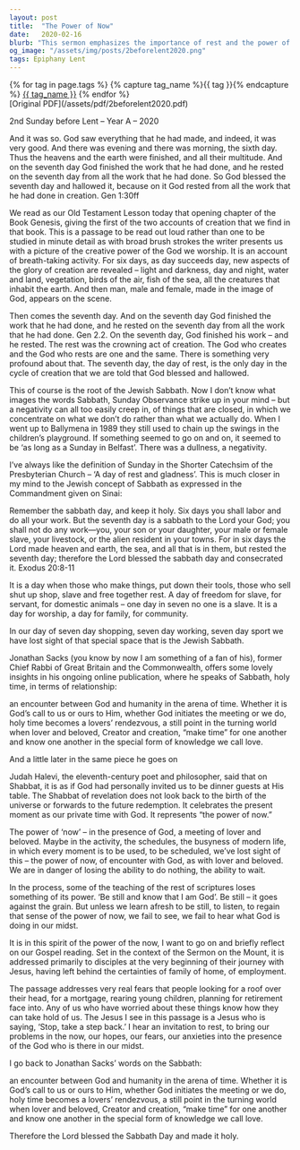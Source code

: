 ```yaml
---
layout: post
title:  "The Power of Now"
date:   2020-02-16
blurb: "This sermon emphasizes the importance of rest and the power of the present moment. It explores the concept of Sabbath, a day of rest and gladness, and the need to make time for God amidst the busyness of modern life. It also addresses the fears and anxieties that come with life's responsibilities, and the need to bring these concerns into the presence of God."
og_image: "/assets/img/posts/2beforelent2020.png"
tags: Epiphany Lent
---    
```

<div class="tag-pills">
  {% for tag in page.tags %}
    {% capture tag_name %}{{ tag }}{% endcapture %}
    <a href="{{ site.baseurl }}/tag/{{ tag_name }}" class="tag-pill">{{ tag_name }}</a>
  {% endfor %}
</div>
[Original PDF](/assets/pdf/2beforelent2020.pdf)

2nd Sunday before Lent – Year A – 2020

And it was so. God saw everything that he had made, and indeed, it was very good. And there was evening and there was morning, the sixth day. Thus the heavens and the earth were finished, and all their multitude. And on the seventh day God finished the work that he had done, and he rested on the seventh day from all the work that he had done. So God blessed the seventh day and hallowed it, because on it God rested from all the work that he had done in creation. Gen 1:30ff

We read as our Old Testament Lesson today that opening chapter of the Book Genesis, giving the first of the two accounts of creation that we find in that book. This is a passage to be read out loud rather than one to be studied in minute detail as with broad brush strokes the writer presents us with a picture of the creative power of the God we worship. It is an account of breath-taking activity. For six days, as day succeeds day, new aspects of the glory of creation are revealed – light and darkness, day and night, water and land, vegetation, birds of the air, fish of the sea, all the creatures that inhabit the earth. And then man, male and female, made in the image of God, appears on the scene.

Then comes the seventh day. And on the seventh day God finished the work that he had done, and he rested on the seventh day from all the work that he had done. Gen 2.2. On the seventh day, God finished his work – and he rested. The rest was the crowning act of creation. The God who creates and the God who rests are one and the same. There is something very profound about that. The seventh day, the day of rest, is the only day in the cycle of creation that we are told that God blessed and hallowed.

This of course is the root of the Jewish Sabbath. Now I don’t know what images the words Sabbath, Sunday Observance strike up in your mind – but a negativity can all too easily creep in, of things that are closed, in which we concentrate on what we don’t do rather than what we actually do. When I went up to Ballymena in 1989 they still used to chain up the swings in the children’s playground. If something seemed to go on and on, it seemed to be ‘as long as a Sunday in Belfast’. There was a dullness, a negativity.

I’ve always like the definition of Sunday in the Shorter Catechsim of the Presbyterian Church – ‘A day of rest and gladness’. This is much closer in my mind to the Jewish concept of Sabbath as expressed in the Commandment given on Sinai:

Remember the sabbath day, and keep it holy. Six days you shall labor and do all your work. But the seventh day is a sabbath to the Lord your God; you shall not do any work—you, your son or your daughter, your male or female slave, your livestock, or the alien resident in your towns. For in six days the Lord made heaven and earth, the sea, and all that is in them, but rested the seventh day; therefore the Lord blessed the sabbath day and consecrated it. Exodus 20:8-11

It is a day when those who make things, put down their tools, those who sell shut up shop, slave and free together rest. A day of freedom for slave, for servant, for domestic animals – one day in seven no one is a slave. It is a day for worship, a day for family, for community.

In our day of seven day shopping, seven day working, seven day sport we have lost sight of that special space that is the Jewish Sabbath.

Jonathan Sacks (you know by now I am something of a fan of his), former Chief Rabbi of Great Britain and the Commonwealth, offers some lovely insights in his ongoing online publication, where he speaks of Sabbath, holy time, in terms of relationship:

an encounter between God and humanity in the arena of time. Whether it is God’s call to us or ours to Him, whether God initiates the meeting or we do, holy time becomes a lovers’ rendezvous, a still point in the turning world when lover and beloved, Creator and creation, “make time” for one another and know one another in the special form of knowledge we call love.

And a little later in the same piece he goes on

Judah Halevi, the eleventh-century poet and philosopher, said that on Shabbat, it is as if God had personally invited us to be dinner guests at His table. The Shabbat of revelation does not look back to the birth of the universe or forwards to the future redemption. It celebrates the present moment as our private time with God. It represents “the power of now.”

The power of ‘now’ – in the presence of God, a meeting of lover and beloved. Maybe in the activity, the schedules, the busyness of modern life, in which every moment is to be used, to be scheduled, we’ve lost sight of this – the power of now, of encounter with God, as with lover and beloved. We are in danger of losing the ability to do nothing, the ability to wait.

In the process, some of the teaching of the rest of scriptures loses something of its power. ‘Be still and know that I am God’. Be still – it goes against the grain. But unless we learn afresh to be still, to listen, to regain that sense of the power of now, we fail to see, we fail to hear what God is doing in our midst.

It is in this spirit of the power of the now, I want to go on and briefly reflect on our Gospel reading. Set in the context of the Sermon on the Mount, it is addressed primarily to disciples at the very beginning of their journey with Jesus, having left behind the certainties of family of home, of employment.

The passage addresses very real fears that people looking for a roof over their head, for a mortgage, rearing young children, planning for retirement face into. Any of us who have worried about these things know how they can take hold of us. The Jesus I see in this passage is a Jesus who is saying, ‘Stop, take a step back.’ I hear an invitation to rest, to bring our problems in the now, our hopes, our fears, our anxieties into the presence of the God who is there in our midst.

I go back to Jonathan Sacks’ words on the Sabbath:

an encounter between God and humanity in the arena of time. Whether it is God’s call to us or ours to Him, whether God initiates the meeting or we do, holy time becomes a lovers’ rendezvous, a still point in the turning world when lover and beloved, Creator and creation, “make time” for one another and know one another in the special form of knowledge we call love.

Therefore the Lord blessed the Sabbath Day and made it holy.
